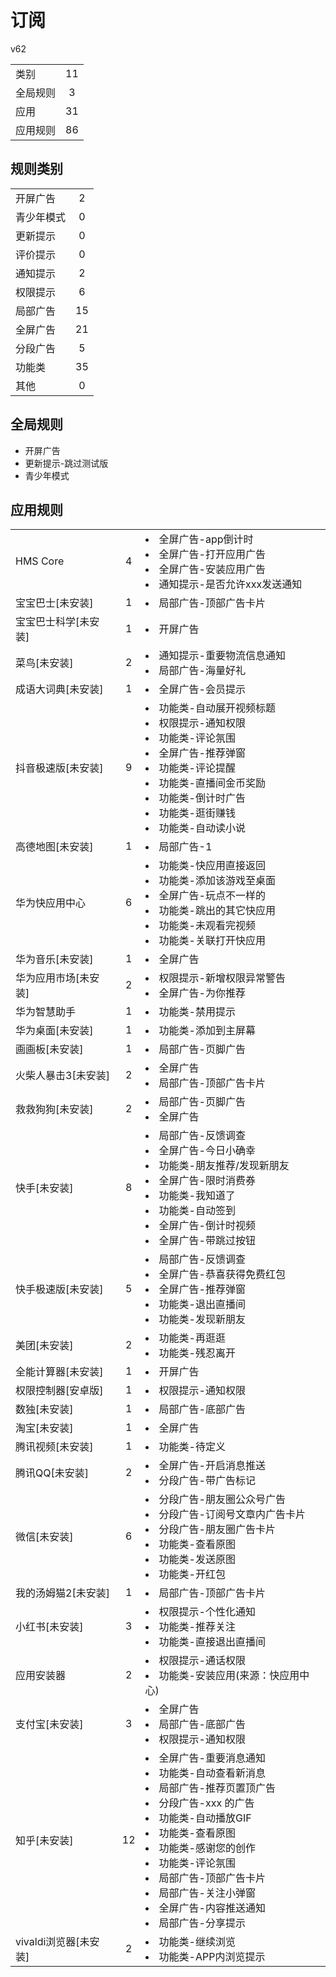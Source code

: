 # 订阅

v62

|||
| - |:-:|
|类别|11|
|全局规则|3|
|应用|31|
|应用规则|86|

## 规则类别

|||
| - |:-:|
|开屏广告|2|
|青少年模式|0|
|更新提示|0|
|评价提示|0|
|通知提示|2|
|权限提示|6|
|局部广告|15|
|全屏广告|21|
|分段广告|5|
|功能类|35|
|其他|0|

## 全局规则

- 开屏广告
- 更新提示-跳过测试版
- 青少年模式

## 应用规则

||||
| - |:-:|-|
|HMS Core|4|<li>全屏广告-app倒计时<li>全屏广告-打开应用广告<li>全屏广告-安装应用广告<li>通知提示-是否允许xxx发送通知|
|宝宝巴士[未安装]|1|<li>局部广告-顶部广告卡片|
|宝宝巴士科学[未安装]|1|<li>开屏广告|
|菜鸟[未安装]|2|<li>通知提示-重要物流信息通知<li>局部广告-海量好礼|
|成语大词典[未安装]|1|<li>全屏广告-会员提示|
|抖音极速版[未安装]|9|<li>功能类-自动展开视频标题<li>权限提示-通知权限<li>功能类-评论氛围<li>全屏广告-推荐弹窗<li>功能类-评论提醒<li>功能类-直播间金币奖励<li>功能类-倒计时广告<li>功能类-逛街赚钱<li>功能类-自动读小说|
|高德地图[未安装]|1|<li>局部广告-1|
|华为快应用中心|6|<li>功能类-快应用直接返回<li>功能类-添加该游戏至桌面<li>全屏广告-玩点不一样的<li>功能类-跳出的其它快应用<li>功能类-未观看完视频<li>功能类-关联打开快应用|
|华为音乐[未安装]|1|<li>全屏广告|
|华为应用市场[未安装]|2|<li>权限提示-新增权限异常警告<li>全屏广告-为你推荐|
|华为智慧助手|1|<li>功能类-禁用提示|
|华为桌面[未安装]|1|<li>功能类-添加到主屏幕|
|画画板[未安装]|1|<li>局部广告-页脚广告|
|火柴人暴击3[未安装]|2|<li>全屏广告<li>局部广告-顶部广告卡片|
|救救狗狗[未安装]|2|<li>局部广告-页脚广告<li>全屏广告|
|快手[未安装]|8|<li>局部广告-反馈调查<li>全屏广告-今日小确幸<li>功能类-朋友推荐/发现新朋友<li>全屏广告-限时消费券<li>功能类-我知道了<li>功能类-自动签到<li>全屏广告-倒计时视频<li>全屏广告-带跳过按钮|
|快手极速版[未安装]|5|<li>局部广告-反馈调查<li>全屏广告-恭喜获得免费红包<li>全屏广告-推荐弹窗<li>功能类-退出直播间<li>功能类-发现新朋友|
|美团[未安装]|2|<li>功能类-再逛逛<li>功能类-残忍离开|
|全能计算器[未安装]|1|<li>开屏广告|
|权限控制器[安卓版]|1|<li>权限提示-通知权限|
|数独[未安装]|1|<li>局部广告-底部广告|
|淘宝[未安装]|1|<li>全屏广告|
|腾讯视频[未安装]|1|<li>功能类-待定义|
|腾讯QQ[未安装]|2|<li>全屏广告-开启消息推送<li>分段广告-带广告标记|
|微信[未安装]|6|<li>分段广告-朋友圈公众号广告<li>分段广告-订阅号文章内广告卡片<li>分段广告-朋友圈广告卡片<li>功能类-查看原图<li>功能类-发送原图<li>功能类-开红包|
|我的汤姆猫2[未安装]|1|<li>局部广告-顶部广告卡片|
|小红书[未安装]|3|<li>权限提示-个性化通知<li>功能类-推荐关注<li>功能类-直接退出直播间|
|应用安装器|2|<li>权限提示-通话权限<li>功能类-安装应用(来源：快应用中心)|
|支付宝[未安装]|3|<li>全屏广告<li>局部广告-底部广告<li>权限提示-通知权限|
|知乎[未安装]|12|<li>全屏广告-重要消息通知<li>功能类-自动查看新消息<li>局部广告-推荐页置顶广告<li>分段广告-xxx 的广告<li>功能类-自动播放GIF<li>功能类-查看原图<li>功能类-感谢您的创作<li>功能类-评论氛围<li>局部广告-顶部广告卡片<li>局部广告-关注小弹窗<li>全屏广告-内容推送通知<li>局部广告-分享提示|
|vivaldi浏览器[未安装]|2|<li>功能类-继续浏览<li>功能类-APP内浏览提示|
